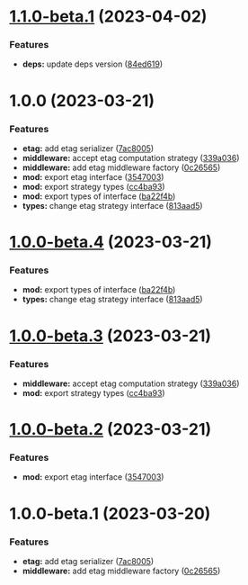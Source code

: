 # [1.1.0-beta.1](https://github.com/httpland/etag-middleware/compare/1.0.0...1.1.0-beta.1) (2023-04-02)


### Features

* **deps:** update deps version ([84ed619](https://github.com/httpland/etag-middleware/commit/84ed619a4c0ff44bc6822feaae3134ff215d834e))

# 1.0.0 (2023-03-21)


### Features

* **etag:** add etag serializer ([7ac8005](https://github.com/httpland/etag-middleware/commit/7ac8005a1cd39c6e924c87933f42ae1cbe21b920))
* **middleware:** accept etag computation strategy ([339a036](https://github.com/httpland/etag-middleware/commit/339a036236891f9ea9a9aad040f2647d459ecfe7))
* **middleware:** add etag middleware factory ([0c26565](https://github.com/httpland/etag-middleware/commit/0c2656524c3e6513913cf8f07b707a5b0a0da05f))
* **mod:** export etag interface ([3547003](https://github.com/httpland/etag-middleware/commit/3547003819adad73b267dbaffe4b9e3ae26161a3))
* **mod:** export strategy types ([cc4ba93](https://github.com/httpland/etag-middleware/commit/cc4ba939c2a77931ab98d56341f497b05ec9382d))
* **mod:** export types of interface ([ba22f4b](https://github.com/httpland/etag-middleware/commit/ba22f4b8fe1e7d0c10e659a33901355a4a2a112b))
* **types:** change etag strategy interface ([813aad5](https://github.com/httpland/etag-middleware/commit/813aad5853e0c4293fbeb51928ea61325f6a3a5a))

# [1.0.0-beta.4](https://github.com/httpland/etag-middleware/compare/1.0.0-beta.3...1.0.0-beta.4) (2023-03-21)


### Features

* **mod:** export types of interface ([ba22f4b](https://github.com/httpland/etag-middleware/commit/ba22f4b8fe1e7d0c10e659a33901355a4a2a112b))
* **types:** change etag strategy interface ([813aad5](https://github.com/httpland/etag-middleware/commit/813aad5853e0c4293fbeb51928ea61325f6a3a5a))

# [1.0.0-beta.3](https://github.com/httpland/etag-middleware/compare/1.0.0-beta.2...1.0.0-beta.3) (2023-03-21)


### Features

* **middleware:** accept etag computation strategy ([339a036](https://github.com/httpland/etag-middleware/commit/339a036236891f9ea9a9aad040f2647d459ecfe7))
* **mod:** export strategy types ([cc4ba93](https://github.com/httpland/etag-middleware/commit/cc4ba939c2a77931ab98d56341f497b05ec9382d))

# [1.0.0-beta.2](https://github.com/httpland/etag-middleware/compare/1.0.0-beta.1...1.0.0-beta.2) (2023-03-21)


### Features

* **mod:** export etag interface ([3547003](https://github.com/httpland/etag-middleware/commit/3547003819adad73b267dbaffe4b9e3ae26161a3))

# 1.0.0-beta.1 (2023-03-20)


### Features

* **etag:** add etag serializer ([7ac8005](https://github.com/httpland/etag-middleware/commit/7ac8005a1cd39c6e924c87933f42ae1cbe21b920))
* **middleware:** add etag middleware factory ([0c26565](https://github.com/httpland/etag-middleware/commit/0c2656524c3e6513913cf8f07b707a5b0a0da05f))
